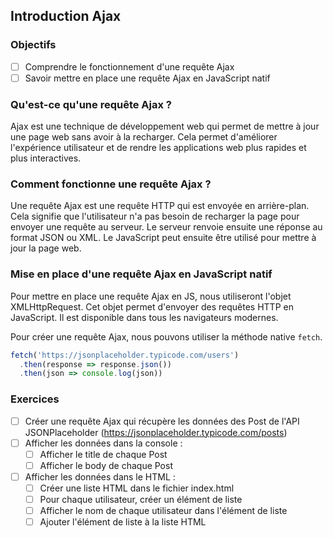 ## Introduction Ajax

### Objectifs
- [ ] Comprendre le fonctionnement d'une requête Ajax
- [ ] Savoir mettre en place une requête Ajax en JavaScript natif

### Qu'est-ce qu'une requête Ajax ?
Ajax est une technique de développement web qui permet de mettre à jour une page web sans avoir à la recharger. Cela permet d'améliorer l'expérience utilisateur et de rendre les applications web plus rapides et plus interactives.

### Comment fonctionne une requête Ajax ?
Une requête Ajax est une requête HTTP qui est envoyée en arrière-plan. Cela signifie que l'utilisateur n'a pas besoin de recharger la page pour envoyer une requête au serveur. Le serveur renvoie ensuite une réponse au format JSON ou XML. Le JavaScript peut ensuite être utilisé pour mettre à jour la page web.

### Mise en place d'une requête Ajax en JavaScript natif
Pour mettre en place une requête Ajax en JS, nous utiliseront l'objet XMLHttpRequest. Cet objet permet d'envoyer des requêtes HTTP en JavaScript. Il est disponible dans tous les navigateurs modernes.

Pour créer une requête Ajax, nous pouvons utiliser la méthode native `fetch`.

```javascript
fetch('https://jsonplaceholder.typicode.com/users')
  .then(response => response.json())
  .then(json => console.log(json))
```

### Exercices
- [ ] Créer une requête Ajax qui récupère les données des Post de l'API JSONPlaceholder (https://jsonplaceholder.typicode.com/posts)
- [ ] Afficher les données dans la console : 
  - [ ] Afficher le title de chaque Post
  - [ ] Afficher le body de chaque Post
- [ ] Afficher les données dans le HTML : 
  - [ ] Créer une liste HTML dans le fichier index.html
  - [ ] Pour chaque utilisateur, créer un élément de liste
  - [ ] Afficher le nom de chaque utilisateur dans l'élément de liste
  - [ ] Ajouter l'élément de liste à la liste HTML